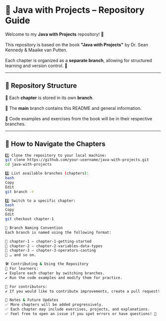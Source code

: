 # 📖 Java with Projects – Repository Guide

Welcome to my **Java with Projects** repository! 🎉<br>  
This repository is based on the book **"Java with Projects"** by Dr. Sean Kennedy & Maaike van Putten.<br>  
Each chapter is organized as a **separate branch**, allowing for structured learning and version control. 🚀

---

## 📂 Repository Structure
🔹 Each **chapter** is stored in its own **branch**.<br>  
🔹 The **main** branch contains this README and general information.<br>  
🔹 Code examples and exercises from the book will be in their respective branches.

---

## 🌳 How to Navigate the Chapters


```bash
1️⃣ Clone the repository to your local machine:
git clone https://github.com/your-username/java-with-projects.git
cd java-with-projects

2️⃣ List available branches (chapters):
bash
Copy
Edit
git branch -r

3️⃣ Switch to a specific chapter:
bash
Copy
Edit
git checkout chapter-1

📌 Branch Naming Convention
Each branch is named using the following format:

🔹 chapter-1 – chapter-1-getting-started 
🔹 chapter-2 – chapter-2-variables-data-types 
🔹 chapter-3 – chapter-3-operators-casting 
🔹 … and so on.

🛠 Contributing & Using the Repository
📌 For learners:
✔ Explore each chapter by switching branches.
✔ Run the code examples and modify them for practice.

📌 For contributors:
✔ If you would like to contribute improvements, create a pull request! 🚀

📢 Notes & Future Updates
✅ More chapters will be added progressively.
✅ Each chapter may include exercises, projects, and explanations.
✅ Feel free to open an issue if you spot errors or have questions! 🙌


